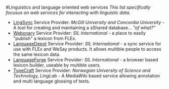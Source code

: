 #Linguistics and language oriented web services
_This list specifically focusus on web services for interacting with linguistic data._
* [LingSync](https://www.lingsync.org/) Service Provider: _McGill University and Concordia University_ - A tool for creating and maintaining a sShared database... _"of what?"_
* [Webonary](http://www.webonary.org/) Service Provider: _SIL International_ - a place to easily "publish" a lexicon from FLEx.
* [LanguageDepot](http://public.languagedepot.org/) Service Provider: _SIL International_ - a sync service for use with FLEx and WeSay products. It allows multible people to access the same lexicon data.
* [LanguageForge](https://languageforge.org/) Service Provider: _SIL International_ - a browser based lexicon builder, useable by multible users.
* [TypeCraft](http://typecraft.org/tc2wiki/Main_Page) Service Provider: _Norwegian University of Science and Technology, LingLab_ - A MediaWiki based service allowing annotation and multi language glossing of texts.
